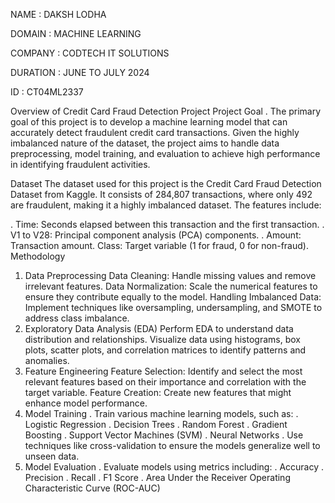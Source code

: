 NAME : DAKSH LODHA

DOMAIN : MACHINE LEARNING

COMPANY : CODTECH IT SOLUTIONS

DURATION : JUNE TO JULY 2024

ID : CT04ML2337


Overview of Credit Card Fraud Detection Project
Project Goal
. The primary goal of this project is to develop a machine learning model that can accurately detect fraudulent credit card transactions. Given the highly imbalanced nature of the dataset, the project aims to handle data preprocessing, model training, and evaluation to achieve high performance in identifying fraudulent activities.

Dataset
The dataset used for this project is the Credit Card Fraud Detection Dataset from Kaggle. It consists of 284,807 transactions, where only 492 are fraudulent, making it a highly imbalanced dataset. The features include:

. Time: Seconds elapsed between this transaction and the first transaction.
. V1 to V28: Principal component analysis (PCA) components.
. Amount: Transaction amount.
Class: Target variable (1 for fraud, 0 for non-fraud).
Methodology
1. Data Preprocessing
Data Cleaning: Handle missing values and remove irrelevant features.
Data Normalization: Scale the numerical features to ensure they contribute equally to the model.
Handling Imbalanced Data: Implement techniques like oversampling, undersampling, and SMOTE to address class imbalance.
2. Exploratory Data Analysis (EDA)
Perform EDA to understand data distribution and relationships.
Visualize data using histograms, box plots, scatter plots, and correlation matrices to identify patterns and anomalies.
3. Feature Engineering
Feature Selection: Identify and select the most relevant features based on their importance and correlation with the target variable.
Feature Creation: Create new features that might enhance model performance.
4. Model Training
. Train various machine learning models, such as:
. Logistic Regression
. Decision Trees
. Random Forest
. Gradient Boosting
. Support Vector Machines (SVM)
. Neural Networks
. Use techniques like cross-validation to ensure the models generalize well to unseen data.
5. Model Evaluation
. Evaluate models using metrics including:
. Accuracy
. Precision
. Recall
. F1 Score
. Area Under the Receiver Operating Characteristic Curve (ROC-AUC)



